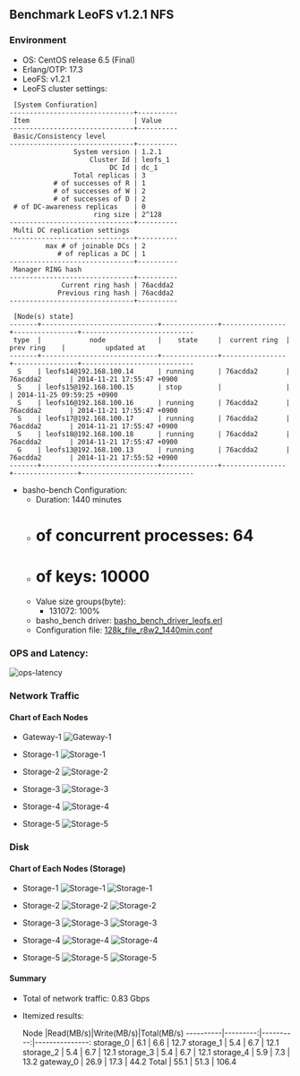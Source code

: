 ## Benchmark LeoFS v1.2.1 NFS

### Environment

* OS: CentOS release 6.5 (Final)
* Erlang/OTP: 17.3
* LeoFS: v1.2.1
* LeoFS cluster settings:

```
 [System Confiuration]
-------------------------------+----------
 Item                          | Value    
-------------------------------+----------
 Basic/Consistency level
-------------------------------+----------
                System version | 1.2.1
                    Cluster Id | leofs_1
                         DC Id | dc_1
                Total replicas | 3
           # of successes of R | 1
           # of successes of W | 2
           # of successes of D | 2
 # of DC-awareness replicas    | 0
                     ring size | 2^128
-------------------------------+----------
 Multi DC replication settings
-------------------------------+----------
         max # of joinable DCs | 2
            # of replicas a DC | 1
-------------------------------+----------
 Manager RING hash
-------------------------------+----------
             Current ring hash | 76acdda2
            Previous ring hash | 76acdda2
-------------------------------+----------

 [Node(s) state]
-------+-----------------------------+--------------+----------------+----------------+----------------------------
 type  |            node             |    state     |  current ring  |   prev ring    |          updated at         
-------+-----------------------------+--------------+----------------+----------------+----------------------------
  S    | leofs14@192.168.100.14      | running      | 76acdda2       | 76acdda2       | 2014-11-21 17:55:47 +0900
  S    | leofs15@192.168.100.15      | stop         |                |                | 2014-11-25 09:59:25 +0900
  S    | leofs16@192.168.100.16      | running      | 76acdda2       | 76acdda2       | 2014-11-21 17:55:47 +0900
  S    | leofs17@192.168.100.17      | running      | 76acdda2       | 76acdda2       | 2014-11-21 17:55:47 +0900
  S    | leofs18@192.168.100.18      | running      | 76acdda2       | 76acdda2       | 2014-11-21 17:55:47 +0900
  G    | leofs13@192.168.100.13      | running      | 76acdda2       | 76acdda2       | 2014-11-21 17:55:52 +0900
-------+-----------------------------+--------------+----------------+----------------+----------------------------

```

* basho-bench Configuration:
    * Duration: 1440 minutes
    * # of concurrent processes: 64
    * # of keys: 10000
    * Value size groups(byte):
        * 131072: 100%
    * basho_bench driver: [basho_bench_driver_leofs.erl](https://github.com/leo-project/leofs/blob/develop/test/src/basho_bench_driver_leofs.erl)
    * Configuration file: [128k_file_r8w2_1440min.conf](20141121_180333/128k_file_r8w2_1440min.conf)

### OPS and Latency:

![ops-latency](20141121_180333/summary.png)

### Network Traffic
#### Chart of Each Nodes

* Gateway-1
![Gateway-1](leofs13_20141121_180332/sar_1_20141121_180332_p1p1-if1.png)

* Storage-1
![Storage-1](leofs14_20141121_180332/sar_3_20141121_180332_p1p1-if1.png)

* Storage-2
![Storage-2](leofs15_20141121_180332/sar_3_20141121_180332_p1p1-if1.png)

* Storage-3
![Storage-3](leofs16_20141121_180332/sar_3_20141121_180332_p1p1-if1.png)

* Storage-4
![Storage-4](leofs17_20141121_180332/sar_3_20141121_180332_p1p1-if1.png)

* Storage-5
![Storage-5](leofs18_20141121_180332/sar_2_20141121_180332_p1p1-if1.png)


### Disk
#### Chart of Each Nodes (Storage)

* Storage-1
![Storage-1](leofs14_20141121_180332/sar_3_20141121_180332_dev8-16-t1.png)
![Storage-1](leofs14_20141121_180332/sar_3_20141121_180332_dev8-16-t2.png)

* Storage-2
![Storage-2](leofs15_20141121_180332/sar_3_20141121_180332_dev8-16-t1.png)
![Storage-2](leofs15_20141121_180332/sar_3_20141121_180332_dev8-16-t2.png)

* Storage-3
![Storage-3](leofs16_20141121_180332/sar_3_20141121_180332_dev8-16-t1.png)
![Storage-3](leofs16_20141121_180332/sar_3_20141121_180332_dev8-16-t2.png)

* Storage-4
![Storage-4](leofs17_20141121_180332/sar_3_20141121_180332_dev8-16-t1.png)
![Storage-4](leofs17_20141121_180332/sar_3_20141121_180332_dev8-16-t2.png)

* Storage-5
![Storage-5](leofs18_20141121_180332/sar_2_20141121_180332_dev8-16-t1.png)
![Storage-5](leofs18_20141121_180332/sar_2_20141121_180332_dev8-16-t2.png)


#### Summary

* Total of network traffic: 0.83 Gbps
* Itemized results:

   Node   |Read(MB/s)|Write(MB/s)|Total(MB/s)
----------|---------:|----------:|---------------:
storage_0 |      6.1 |       6.6 |       12.7
storage_1 |      5.4 |       6.7 |       12.1
storage_2 |      5.4 |       6.7 |       12.1
storage_3 |      5.4 |       6.7 |       12.1
storage_4 |      5.9 |       7.3 |       13.2
gateway_0 |     26.9 |      17.3 |       44.2
Total     |     55.1 |      51.3 |      106.4
